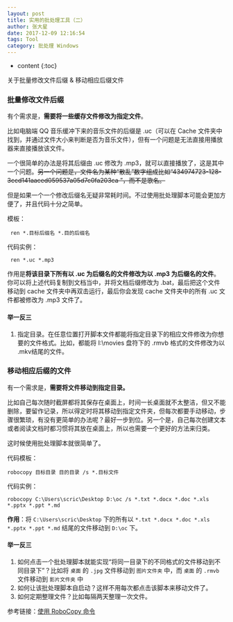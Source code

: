 ```yaml
---
layout: post
title: 实用的批处理工具（二）
author: 张大星
date: 2017-12-09 12:16:54
tags: Tool
category: 批处理 Windows
---
```

* content
{:toc}

关于批量修改文件后缀 & 移动相应后缀文件





### 批量修改文件后缀

有个需求是，**需要将一些缓存文件修改为指定文件**。

比如电脑端 QQ 音乐缓冲下来的音乐文件的后缀是 .uc（可以在 Cache 文件夹中找到，并通过文件大小来判断是否为音乐文件），但有一个问题是无法直接用播放器来直接播放该文件。

一个很简单的办法是将其后缀由 .uc 修改为 .mp3，就可以直接播放了，这是其中一个问题。~~另一个问题是，文件名为某种“散乱”数字组成比如“434974723-128-3ccd141aaced059537a05d7c0fa203ca ”，而不是歌名。~~

但是如果一个一个修改后缀名无疑非常耗时间。不过使用批处理脚本可能会更加方便了，并且代码十分之简单。

模板：

     ren *.目标后缀名 *.目的后缀名     

代码实例：
  
     ren *.uc *.mp3  
  
作用是**将该目录下所有以 .uc 为后缀名的文件修改为以 .mp3 为后缀名的文件**。你可以将上述代码复制到文档当中，并将文档后缀修改为 .bat，最后把这个文件移动到 cache 文件夹中再双击运行，最后你会发现 cache 文件夹中的所有 .uc 文件都被修改为 .mp3 文件了。

#### 举一反三

1. 指定目录。在任意位置打开脚本文件都能将指定目录下的相应文件修改为你想要的文件格式。比如，都能将 I:\movies 盘符下的 .rmvb 格式的文件修改为以 .mkv结尾的文件。

### 移动相应后缀的文件

有一个需求是，**需要将文件移动到指定目录。**

比如自己每次随时截屏都将其保存在桌面上，时间一长桌面就不太整洁，但又不能删除，要留作记录，所以得定时将其移动到指定文件夹，但每次都要手动移动，步骤很繁琐，有没有更简单的办法呢？最好一步到位。另一个是，自己每次创建文本或者阅读文档时都习惯将其放在桌面上，所以也需要一个更好的方法来归类。

这时候使用批处理脚本就很简单了。

代码模板：

    robocopy 目标目录 目的目录 /s *.目标文件   
  
代码实例：
  
    robocopy C:\Users\scric\Desktop D:\oc /s *.txt *.docx *.doc *.xls *.pptx *.ppt *.md 
  
**作用**：将 `C:\Users\scric\Desktop` 下的所有以 `*.txt *.docx *.doc *.xls *.pptx *.ppt *.md` 结尾的文件移动到 `D:\oc` 下。

#### 举一反三

1. 如何点击一个批处理脚本就能实现“将同一目录下的不同格式的文件移动到不同目录下”？比如将 `桌面` 的 `.jpg` 文件移动到 `图片文件夹` 中，而 `桌面` 的 `.rmvb` 文件移动到 `影片文件夹` 中
2. 如何让该批处理脚本自启动？这样不用每次都点击该脚本来移动文件了。
3. 如何定期整理文件？比如每隔两天整理一次文件。

参考链接：[使用 RoboCopy 命令](http://www.cnblogs.com/xinyuxin912/archive/2013/07/10/3181564.html)




